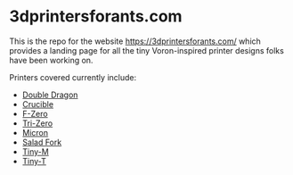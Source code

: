# 3dprintersforants.com

This is the repo for the website https://3dprintersforants.com/ which provides a landing page for all the tiny Voron-inspired printer designs folks have been working on.

Printers covered currently include:

- [Double Dragon](https://github.com/zruncho3d/double-dragon)
- [Crucible](https://github.com/Maverick-3D/Crucible)
- [F-Zero](https://github.com/zruncho3d/f-zero)
- [Tri-Zero](https://github.com/zruncho3d/tri-zero)
- [Micron](https://github.com/hartk1213/Micron)
- [Salad Fork](https://github.com/Yeriwyn/Salad_Fork)
- [Tiny-M](https://github.com/gsl12/Tiny-M)
- [Tiny-T](https://github.com/PrintersForAnts/TinyT)
